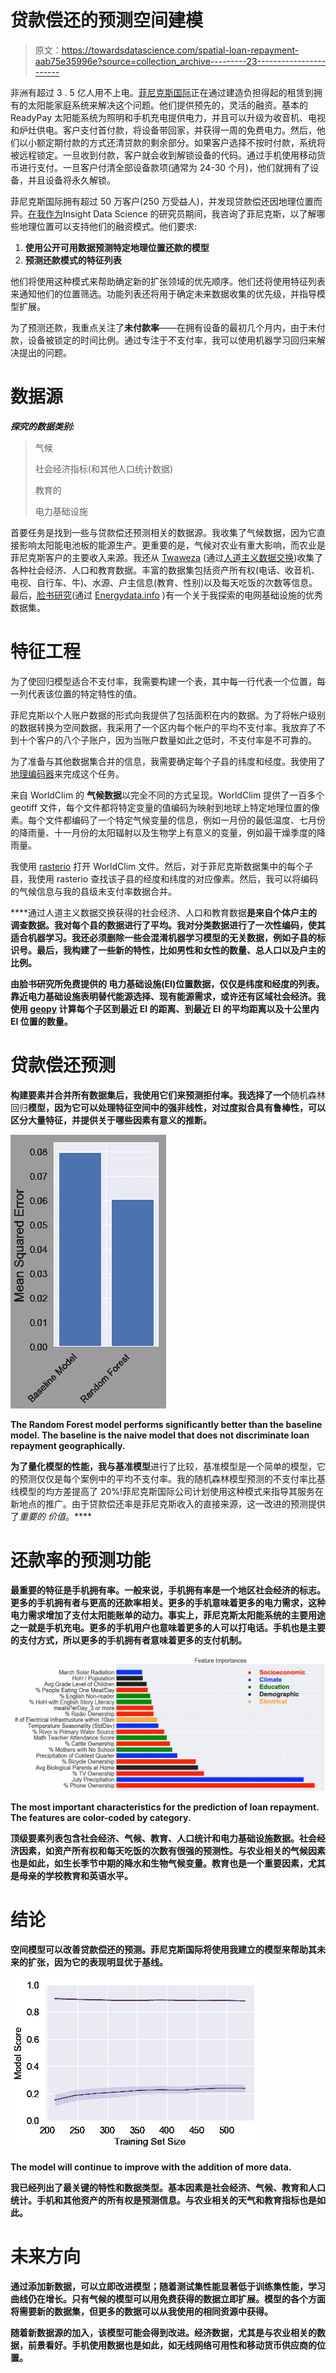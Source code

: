 # 贷款偿还的预测空间建模

> 原文：<https://towardsdatascience.com/spatial-loan-repayment-aab75e35996e?source=collection_archive---------23----------------------->

非洲有超过 3 . 5 亿人用不上电。[菲尼克斯国际](https://www.fenixintl.com/)正在通过建造负担得起的租赁到拥有的太阳能家庭系统来解决这个问题。他们提供预先的，灵活的融资。基本的 ReadyPay 太阳能系统为照明和手机充电提供电力，并且可以升级为收音机、电视和炉灶供电。客户支付首付款，将设备带回家，并获得一周的免费电力。然后，他们以小额定期付款的方式还清贷款的剩余部分。如果客户选择不按时付款，系统将被远程锁定。一旦收到付款，客户就会收到解锁设备的代码。通过手机使用移动货币进行支付。一旦客户付清全部设备款项(通常为 24-30 个月)，他们就拥有了设备，并且设备将永久解锁。

菲尼克斯国际拥有超过 50 万客户(250 万受益人)，并发现贷款偿还因地理位置而异。[在我作为](https://www.linkedin.com/in/dwerickson/)Insight Data Science 的研究员期间，我咨询了菲尼克斯，以了解哪些地理位置可以支持他们的融资模式。他们要求:

1.  **使用公开可用数据预测特定地理位置还款的模型**
2.  **预测还款模式的特征列表**

他们将使用这种模式来帮助确定新的扩张领域的优先顺序。他们还将使用特征列表来通知他们的位置筛选。功能列表还将用于确定未来数据收集的优先级，并指导模型扩展。

为了预测还款，我重点关注了**未付款率**——在拥有设备的最初几个月内，由于未付款，设备被锁定的时间比例。通过专注于不支付率，我可以使用机器学习回归来解决提出的问题。

# 数据源

***探究的数据类别:***

> 气候
> 
> 社会经济指标(和其他人口统计数据)
> 
> 教育的
> 
> 电力基础设施

首要任务是找到一些与贷款偿还预测相关的数据源。我收集了气候数据，因为它直接影响太阳能电池板的能源生产。更重要的是，气候对农业有重大影响，而农业是菲尼克斯客户的主要收入来源。我还从 [Twaweza](https://www.twaweza.org/) (通过[人道主义数据交换](https://data.humdata.org/))收集了各种社会经济、人口和教育数据。丰富的数据集包括资产所有权(电话、收音机、电视、自行车、牛)、水源、户主信息(教育、性别)以及每天吃饭的次数等信息。最后，[脸书研究](https://energydata.info/dataset/medium-voltage-distribution-predictive)(通过 [Energydata.info](https://energydata.info/) )有一个关于我探索的电网基础设施的优秀数据集。

# 特征工程

为了使回归模型适合不支付率，我需要构建一个表，其中每一行代表一个位置，每一列代表该位置的特定特性的值。

菲尼克斯以个人账户数据的形式向我提供了包括面积在内的数据。为了将帐户级别的数据转换为空间数据，我采用了一个区内每个帐户的平均不支付率。我放弃了不到十个客户的八个子账户，因为当账户数量如此之低时，不支付率是不可靠的。

为了准备与其他数据集合并的信息，我需要确定每个子县的纬度和经度。我使用了[地理编码器](https://geocoder.readthedocs.io/)来完成这个任务。

来自 WorldClim 的 **气候数据**以完全不同的方式呈现。WorldClim 提供了一百多个 geotiff 文件，每个文件都将特定变量的值编码为映射到地球上特定地理位置的像素。每个文件都编码了一个特定气候变量的信息，例如一月份的最低温度、七月份的降雨量、十一月份的太阳辐射以及生物学上有意义的变量，例如最干燥季度的降雨量。

我使用 [rasterio](https://rasterio.readthedocs.io/en/stable/) 打开 WorldClim 文件。然后，对于菲尼克斯数据集中的每个子县，我使用 rasterio 查找该子县的经度和纬度的对应像素。然后，我可以将编码的气候信息与我的县级未支付率数据合并。

****通过人道主义数据交换获得的社会经济、人口和教育数据**是来自个体户主的调查数据。我对每个县的数据进行了平均。我对分类数据进行了一次性编码，使其适合机器学习。我还必须删除一些会混淆机器学习模型的无关数据，例如子县的标识号。最后，我构建了一些新的特性，比如男性和女性的数量、总人口以及户主的比例。**

****由脸书研究所免费提供的** **电力基础设施(EI)位置数据**，仅仅是纬度和经度的列表。靠近电力基础设施表明替代能源选择、现有能源需求，或许还有区域社会经济。我使用 [geopy](https://geopy.readthedocs.io/en/stable/) 计算每个子区到最近 EI 的距离、到最近 EI 的平均距离以及十公里内 EI 位置的数量。**

# **贷款偿还预测**

**构建要素并合并所有数据集后，我使用它们来预测拒付率。我选择了一个**随机森林回归**模型，因为它可以处理特征空间中的强非线性，对过度拟合具有鲁棒性，可以区分大量特征，并提供关于哪些因素有意义的推断。**

**![](img/1e7cf60df1f427ba98cb65ec395979ab.png)**

**The Random Forest model performs significantly better than the baseline model. The baseline is the naive model that does not discriminate loan repayment geographically.**

**为了量化模型的性能，我与基准模型**进行了比较，基准模型是一个简单的模型，它的预测仅仅是每个案例中的平均不支付率。我的随机森林模型预测的不支付率比基线模型的均方差提高了 20%!菲尼克斯国际公司计划使用这种模式来指导其服务在新地点的推广。由于贷款偿还率是菲尼克斯收入的直接来源，这一改进的预测提供了*重要的* *价值*。****

# **还款率的预测功能**

**最重要的特征是手机拥有率。一般来说，手机拥有率是一个地区社会经济的标志。更多的手机拥有者与更高的还款率相关。更多的手机意味着更多的电力需求，这种电力需求增加了支付太阳能账单的动力。事实上，菲尼克斯太阳能系统的主要用途之一就是手机充电。更多的手机用户也意味着更多的人可以打电话。手机也是主要的支付方式，所以更多的手机拥有者意味着更多的支付机制。**

**![](img/c0373e4001d98ee820cf5e7ad11c431a.png)**

**The most important characteristics for the prediction of loan repayment. The features are color-coded by category.**

**顶级要素列表包含社会经济、气候、教育、人口统计和电力基础设施数据。社会经济因素，如资产所有权和每天吃饭的次数有很强的预测性。与农业相关的气候因素也是如此，如生长季节中期的降水和生物气候变量。教育也是一个重要因素，尤其是母亲的学校教育和英语水平。**

# **结论**

****空间模型可以改善贷款偿还的预测**。菲尼克斯国际将使用我建立的模型来帮助其未来的扩张，因为它的表现明显优于基线。**

**![](img/844b86d341444bd3834c6b57bcca2c5b.png)**

**The model will continue to improve with the addition of more data.**

****我已经列出了最关键的特性和数据类型**。基本因素是社会经济、气候、教育和人口统计。手机和其他资产的所有权是预测信息。与农业相关的天气和教育指标也是如此。**

# **未来方向**

**通过添加新数据，可以立即改进模型；随着测试集性能显著低于训练集性能，学习曲线仍在增长。只有气候的模型可以用免费获得的数据立即扩展。模型的各个方面将需要新的数据集，但更多的数据可以从我使用的相同资源中获得。**

**随着新数据源的加入，该模型可能会得到改进。经济数据，尤其是与农业相关的数据，前景看好。手机使用数据也是如此，如无线网络可用性和移动货币供应商的位置。**